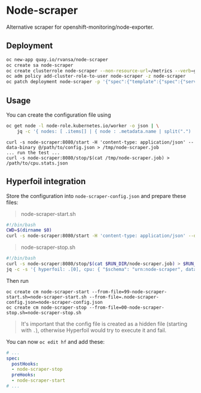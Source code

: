 # Node-scraper

Alternative scraper for openshift-monitoring/node-exporter.

## Deployment

```bash
oc new-app quay.io/rvansa/node-scraper
oc create sa node-scraper
oc create clusterrole node-scraper --non-resource-url=/metrics --verb=get
oc adm policy add-cluster-role-to-user node-scraper -z node-scraper
oc patch deployment node-scraper -p '{"spec":{"template":{"spec":{"serviceAccountName":"node-scraper"}}}}'
```

## Usage

You can create the configuration file using

```bash
oc get node -l node-role.kubernetes.io/worker -o json | \
    jq -c '{ nodes: [ .items[] | { node : .metadata.name | split(".") | .[0], url: ("https://" + .status.addresses[0].address + ":9100/metrics") }] , scrapeInterval: 5000}'
```

```
curl -s node-scraper:8080/start -H 'content-type: application/json' --data-binary @/path/to/config.json > /tmp/node-scraper.job
... run the test ...
curl -s node-scraper:8080/stop/$(cat /tmp/node-scraper.job) > /path/to/cpu.stats.json
```

## Hyperfoil integration

Store the configuration into `node-scraper-config.json` and prepare these files:

> node-scraper-start.sh
```bash
#!/bin/bash
CWD=$(dirname $0)
curl -s node-scraper:8080/start -H 'content-type: application/json' --data-binary @$CWD/.node-scraper-config.json > $RUN_DIR/node-scraper.job
```

> node-scraper-stop.sh
```bash
#!/bin/bash
curl -s node-scraper:8080/stop/$(cat $RUN_DIR/node-scraper.job) > $RUN_DIR/cpu.json
jq -c -s '{ hyperfoil: .[0], cpu: { "$schema": "urn:node-scraper", data: .[1] }}' $RUN_DIR/all.json $RUN_DIR/cpu.json > $RUN_DIR/result.json
```

Then run
```
oc create cm node-scraper-start --from-file=99-node-scraper-start.sh=node-scraper-start.sh --from-file=.node-scraper-config.json=node-scraper-config.json
oc create cm node-scraper-stop --from-file=00-node-scraper-stop.sh=node-scraper-stop.sh
```

> It's important that the config file is created as a hidden file (starting with `.`), otherwise Hyperfoil would try to execute it and fail.

You can now `oc edit hf` and add these:

```yaml
# ...
spec:
  postHooks:
  - node-scraper-stop
  preHooks:
  - node-scraper-start
# ...
```